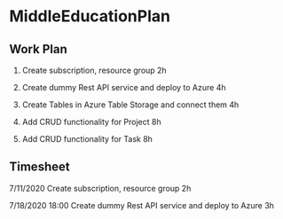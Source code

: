 # MiddleEducationPlan

## Work Plan

1. Create subscription, resource group                      2h

1. Create dummy Rest API service and deploy to Azure        4h

1. Create Tables in Azure Table Storage and connect them	4h

1. Add CRUD functionality for Project                       8h

1. Add CRUD functionality for Task                          8h

## Timesheet

7/11/2020
Create subscription, resource group                         2h

7/18/2020	18:00
Create dummy Rest API service and deploy to Azure			3h

